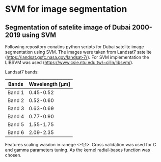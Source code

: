 # SVM for image segmentation  
## Segmentation of satelite image of Dubai 2000-2019 using SVM
Following repository conatins python scripts for Dubai satelite image segmentation using SVM. The images were taken from Landsat7 satelite
(https://landsat.gsfc.nasa.gov/landsat-7/). For SVM implementation the LIBSVM was used (https://www.csie.ntu.edu.tw/~cjlin/libsvm/).  

Landsat7 bands:  

|  Bands  | Wavelength [μm] |
| ------------- | ------------- |
| Band 1  | 0.45-0.52  |
| Band 2  |  0.52-0.60  |
| Band 3  | 0.63-0.69  |
| Band 4  |  0.77-0.90  |
| Band 5  | 1.55-1.75 |
| Band 6  |  2.09-2.35  |  

Features scaling wasdon in ranege <-1;1>. Cross validation was used for C and gamma parameters tuning. As the kernel radial-bases 
function was chosen.
